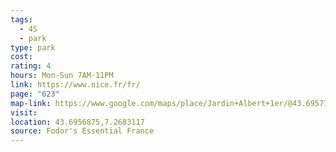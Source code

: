 ```yaml
---
tags:
  - 4S
  - park
type: park
cost: 
rating: 4
hours: Mon-Sun 7AM-11PM
link: https://www.nice.fr/fr/
page: "623"
map-link: https://www.google.com/maps/place/Jardin+Albert+1er/@43.6957755,7.2633927,17z/data=!3m1!4b1!4m6!3m5!1s0x12cddaa1075ee81f:0x827b46f3d32fcc86!8m2!3d43.6957717!4d7.2682636!16s%2Fg%2F122bxpwh?entry=ttu&g_ep=EgoyMDI0MTAwNy4xIKXMDSoASAFQAw%3D%3D
visit: 
location: 43.6956875,7.2683117
source: Fodor's Essential France
---
```

